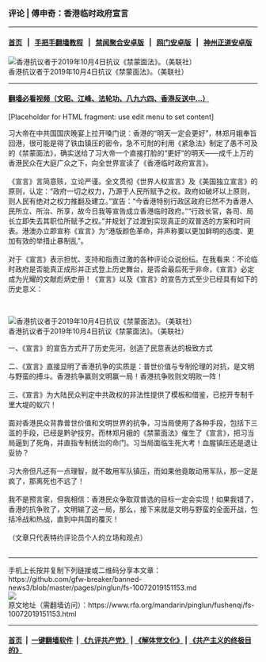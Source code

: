 ### 评论 | 傅申奇：香港临时政府宣言
------------------------

#### [首页](https://github.com/gfw-breaker/banned-news3/blob/master/README.md) &nbsp;&nbsp;|&nbsp;&nbsp; [手把手翻墙教程](https://github.com/gfw-breaker/guides/wiki) &nbsp;&nbsp;|&nbsp;&nbsp; [禁闻聚合安卓版](https://github.com/gfw-breaker/bn-android) &nbsp;&nbsp;|&nbsp;&nbsp; [网门安卓版](https://github.com/oGate2/oGate) &nbsp;&nbsp;|&nbsp;&nbsp; [神州正道安卓版](https://github.com/SzzdOgate/update) 



<div id="headerimg">
 <img alt="香港抗议者于2019年10月4日抗议《禁蒙面法》。（美联社）" src="https://www.rfa.org/mandarin/pinglun/fushenqi/fs-10072019151153.html/AP_19277631311320.jpg/@@images/13689617-de8e-43de-8303-1ae8890988f8.jpeg" title="香港抗议者于2019年10月4日抗议《禁蒙面法》。（美联社）"/>
 <div id="headerimgcontents">
  <div id="headerimgcaption">
   <span>
    香港抗议者于2019年10月4日抗议《禁蒙面法》。（美联社）
   </span>
   <!-- zoomattribute -->
  </div>
  <!-- headerimgcaption -->
 </div>
 <!-- headerimagecontents -->
</div>

<hr/>


#### [翻墙必看视频（文昭、江峰、法轮功、八九六四、香港反送中...）](https://github.com/gfw-breaker/banned-news3/blob/master/pages/links.md)

<div id="storytext">
 <div>
  <div class="slot_header">
  </div>
 </div>
 <div>
  <div class="slot_wrapper slot_second">
   <div class="viewlet">
    [Placeholder for HTML fragment: use edit menu to set content]
   </div>
  </div>
 </div>
 <p>
  习大帝在中共国国庆晚宴上拉开嗓门说：香港的“明天一定会更好”，林郑月娥奉旨回港，很可能是得了铁血镇压的密令，急不可耐的利用《紧急法》制定了愚不可及的《禁蒙面法》，确实送给了习大帝一个直接打脸的“更好”的明天——成千上万的香港民众在大庭广众之下，向全世界宣读了《香港临时政府宣言》。
  <br/>
  <br/>
  《宣言》言简意赅，立论严谨。全文贯彻《世界人权宣言》及《美国独立宣言》的原则，认定：“政府一切之权力，乃源于人民所赋予之权。政府如破坏以上原则，则人民有绝对之权力推翻及建立。”宣告：“今香港特别行政区政府已然不为香港人民所立、所治、所享，故今日我等宣告成立香港临时政府。”“行政长官，各司、局长立即失去其职位所赋予之权。”并规划了过渡到实现真正的双普选的方案和时间表。港澳办立即宣称《宣言》为“港版颜色革命，并声称要以更加鲜明的态度、更加有效的举措止暴制乱”。
  <br/>
  <br/>
  对于《宣言》表示担忧、支持和指责过激的各种评论众说纷纭。在我看来：不论临时政府是否能真正成形并正式登上历史舞台，是否会最后死于非命，《宣言》必定成为光耀的文献彪炳史册！《宣言》以及《宣言》的宣告方式至少已经具有如下的历史意义：
 </p>
 <p>
  <br/>
  <div class="image-inline captioned" style="width:1567px;">
   <div style="width:1567px;">
    <img alt="香港抗议者于2019年10月4日抗议《禁蒙面法》。（美联社）" src="https://www.rfa.org/mandarin/pinglun/fushenqi/fs-10072019151153.html/AP_19277685847205.jpg" title="香港抗议者于2019年10月4日抗议《禁蒙面法》。（美联社）"/>
   </div>
   <div class="image-caption">
    <span style="width:1567px;">
     香港抗议者于2019年10月4日抗议《禁蒙面法》。（美联社）
    </span>
    <span class="copyright">
    </span>
   </div>
  </div>
 </p>
 <p>
  一、《宣言》的宣告方式开了历史先河，创造了民意表达的极致方式
  <br/>
  <br/>
  二、《宣言》直接显明了香港抗争的实质是：普世价值与专制伦理的对抗，是文明与野蛮的搏斗。香港抗争赢则文明赢一局！香港抗争败则文明败一阵！
  <br/>
  <br/>
  三、《宣言》为大陆民众判定中共政权的非法性提供了模板和借鉴，已挖开专制千里大堤的蚁穴！
  <br/>
  <br/>
  面对香港民众背靠普世价值和文明世界的抗争，习当局使用了各种手段，包括下三滥的手段，已经是黔驴技穷。而林郑月娥的《禁蒙面法》催生了《宣言》，把习当局逼到了死角，并直指专制统治的命门。习当局面临生死大考！血腥镇压还是退让妥协？
  <br/>
  <br/>
  习大帝但凡还有一点理智，就不敢用军队镇压，而如果他竟敢动用军队，那一定是疯了，那离死也不远了！
  <br/>
  <br/>
  我不是预言家，但我相信：香港民众争取双普选的目标一定会实现！如果我错了，香港的抗争败了，文明输了这一局，那么，接下来就是文明与野蛮的全面开战，包括冷战和热战，直到中共国的覆灭！
  <br/>
  <br/>
  （文章只代表特约评论员个人的立场和观点）
  <br/>
  <br/>
 </p>
</div>

<hr/>
手机上长按并复制下列链接或二维码分享本文章：<br/>
https://github.com/gfw-breaker/banned-news3/blob/master/pages/pinglun/fs-10072019151153.md <br/>
<a href='https://github.com/gfw-breaker/banned-news3/blob/master/pages/pinglun/fs-10072019151153.md'><img src='https://github.com/gfw-breaker/banned-news3/blob/master/pages/pinglun/fs-10072019151153.md.png'/></a> <br/>
原文地址（需翻墙访问）：https://www.rfa.org/mandarin/pinglun/fushenqi/fs-10072019151153.html


------------------------
#### [首页](https://github.com/gfw-breaker/banned-news3/blob/master/README.md) &nbsp;|&nbsp; [一键翻墙软件](https://github.com/gfw-breaker/nogfw/blob/master/README.md) &nbsp;| [《九评共产党》](https://github.com/gfw-breaker/9ping.md/blob/master/README.md#九评之一评共产党是什么) | [《解体党文化》](https://github.com/gfw-breaker/jtdwh.md/blob/master/README.md) | [《共产主义的终极目的》](https://github.com/gfw-breaker/gczydzjmd.md/blob/master/README.md)


<img src='http://gfw-breaker.win/banned-news3/pages/pinglun/fs-10072019151153.md' width='0px' height='0px'/>